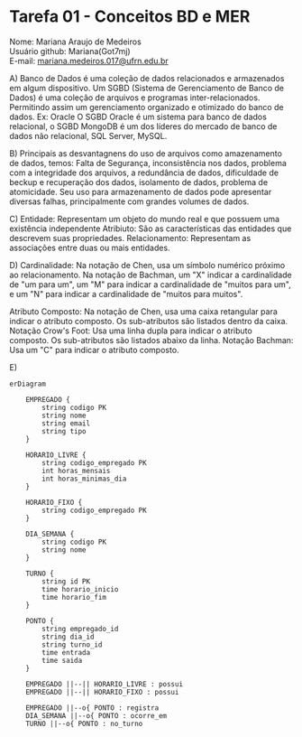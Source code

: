 # Tarefa 01 - Conceitos BD e MER

Nome: Mariana Araujo de Medeiros</br>
Usuário github: Mariana(Got7mj)</br>
E-mail: mariana.medeiros.017@ufrn.edu.br

 A) Banco de Dados é uma coleção de dados relacionados e armazenados em algum dispositivo. Um SGBD (Sistema de Gerenciamento de Banco de Dados) é uma coleção de arquivos e programas inter-relacionados. Permitindo assim um gerenciamento organizado e otimizado do banco de dados. Ex: Oracle
O SGBD Oracle é um sistema para banco de dados relacional, o SGBD MongoDB é um dos líderes do mercado de banco de dados não relacional, SQL Server, MySQL.

B) Principais as desvantagnens do uso de arquivos como amazenamento de dados, temos: Falta de Segurança, inconsistência nos dados, problema com a integridade dos arquivos, a redundância de dados, dificuldade de beckup e recuperação dos dados, isolamento de dados, problema de atomicidade. Seu uso para armazenamento de dados pode apresentar diversas falhas, principalmente com grandes volumes de dados.

C) Entidade: Representam um objeto do mundo real e que possuem uma existência independente
   Atribiuto: São as características das entidades que descrevem suas propriedades.
   Relacionamento: Representam as associações entre duas ou mais entidades.

D) Cardinalidade: Na notação de Chen, usa um símbolo numérico próximo ao relacionamento. Na notação de Bachman, um "X" indicar a cardinalidade de "um para um", um "M" para indicar a cardinalidade de "muitos para um", e um "N" para indicar a cardinalidade de "muitos para muitos".

Atributo Composto: Na notação de Chen, usa uma caixa retangular para indicar o atributo composto. Os sub-atributos são listados dentro da caixa. Notação Crow's Foot: Usa uma linha dupla para indicar o atributo composto. Os sub-atributos são listados abaixo da linha. Notação Bachman: Usa um "C" para indicar o atributo composto. 

E) 
```mermaid
erDiagram

    EMPREGADO {
        string codigo PK
        string nome
        string email
        string tipo
    }

    HORARIO_LIVRE {
        string codigo_empregado PK
        int horas_mensais
        int horas_minimas_dia
    }

    HORARIO_FIXO {
        string codigo_empregado PK
    }

    DIA_SEMANA {
        string codigo PK
        string nome
    }

    TURNO {
        string id PK
        time horario_inicio
        time horario_fim
    }

    PONTO {
        string empregado_id
        string dia_id
        string turno_id
        time entrada
        time saida
    }

    EMPREGADO ||--|| HORARIO_LIVRE : possui
    EMPREGADO ||--|| HORARIO_FIXO : possui

    EMPREGADO ||--o{ PONTO : registra
    DIA_SEMANA ||--o{ PONTO : ocorre_em
    TURNO ||--o{ PONTO : no_turno
